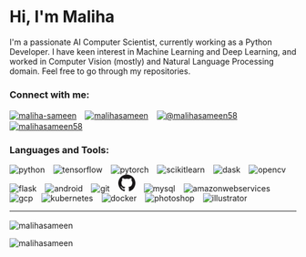 <h1 align="left">Hi, I'm Maliha</h1>
<p align="left">I'm a passionate AI Computer Scientist, currently working as a Python Developer. I have keen interest in Machine Learning and Deep Learning, and worked in Computer Vision (mostly) and Natural Language Processing domain. Feel free to go through my repositories.</p>

<p align="left">
<h3 align="left">Connect with me:</h3>
<a href="https://linkedin.com/in/maliha-sameen" target="blank"><img align="center" src="https://img.shields.io/badge/linkedin-%230077B5.svg?&style=for-the-badge&logo=linkedin&logoColor=white" alt="maliha-sameen" /></a> &ensp;  
<a href="https://github.com/malihasameen" target="blank"><img align="center" src="https://img.shields.io/badge/github-%23100000.svg?&style=for-the-badge&logo=github&logoColor=white" alt="malihasameen" /></a> &ensp;  
<a href="https://medium.com/@malihasameen58" target="blank"><img align="center" src="https://img.shields.io/badge/medium-%2312100E.svg?&style=for-the-badge&logo=medium&logoColor=white" alt="@malihasameen58" /></a> &ensp;  
<a href="mailto:malihasameen58@gmail.com" target="blank"><img align="center" src="https://img.shields.io/badge/gmail-D14836?&style=for-the-badge&logo=gmail&logoColor=white" alt="malihasameen58" /></a> &ensp; 
</p>

<h3 align="left">Languages and Tools:</h3>
<p align="left"> 
  <a> <img alt="python" title="python" width="30px" height="30px" src="https://www.vectorlogo.zone/logos/python/python-icon.svg" /> </a> &ensp;
  <a> <img alt="tensorflow" title="tensorflow" width="30px" height="30px" src="https://www.vectorlogo.zone/logos/tensorflow/tensorflow-icon.svg" /> </a> &ensp;
  <a> <img alt="pytorch" title="pytorch" width="30px" height="30px" src="https://www.vectorlogo.zone/logos/pytorch/pytorch-icon.svg" /> </a> &ensp;
  <a> <img alt="scikitlearn" title="scikitlearn" width="30px" height="30px" src="https://upload.wikimedia.org/wikipedia/commons/0/05/Scikit_learn_logo_small.svg" /> </a> &ensp;
  <a> <img alt="dask" title="dask" width="30px" height="30px" src="https://www.vectorlogo.zone/logos/dask/dask-ar21.svg" /> </a> &ensp;
  <a> <img alt="opencv" title="opencv" width="30px" height="30px" src="https://www.vectorlogo.zone/logos/opencv/opencv-icon.svg" /> </a> &ensp;
  <a> <img alt="flask" title="flask" width="30px" height="30px" src="https://www.vectorlogo.zone/logos/pocoo_flask/pocoo_flask-icon.svg" /> </a> &ensp;
  <a> <img alt="android" title="android" width="30px" height="30px" src="https://www.vectorlogo.zone/logos/android/android-icon.svg" /> </a> &ensp;
  <a> <img alt="git" title="git" width="30px" height="30px" src="https://www.vectorlogo.zone/logos/git-scm/git-scm-icon.svg" /> </a> &ensp;
  <a> <img alt="github" title="github" width="30px" height="30px" src="https://raw.githubusercontent.com/github/explore/78df643247d429f6cc873026c0622819ad797942/topics/github/github.png" /> </a> &ensp;
  <a> <img alt="mysql" title="mysql" width="30px" height="30px" src="https://www.vectorlogo.zone/logos/mysql/mysql-icon.svg" /> </a> &ensp;
  <a> <img alt="amazonwebservices" title="amazonwebservices" width="60px" height="30px" src="https://www.vectorlogo.zone/logos/amazon_aws/amazon_aws-ar21.svg" /> </a> &ensp;
  <a> <img alt="gcp" title="gcp" width="30px" height="30px" src="https://www.vectorlogo.zone/logos/google_cloud/google_cloud-icon.svg" /> </a> &ensp;
  <a> <img alt="kubernetes" title="kubernetes" width="30px" height="30px" src="https://www.vectorlogo.zone/logos/kubernetes/kubernetes-icon.svg" /> </a> &ensp;
  <a> <img alt="docker" title="docker" width="30px" height="30px" src="https://www.vectorlogo.zone/logos/docker/docker-icon.svg" /> </a> &ensp;
  <a> <img alt="photoshop" title="photoshop" width="30px" height="30px" src="https://devicons.github.io/devicon/devicon.git/icons/photoshop/photoshop-plain.svg" /> </a> &ensp;
  <a> <img alt="illustrator" title="illustrator" width="30px" src="https://www.vectorlogo.zone/logos/adobe_illustrator/adobe_illustrator-icon.svg" /> </a> 
</p>

<hr>
<p><img align="center" src="https://github-readme-stats.vercel.app/api?username=malihasameen&count_private=true&show_icons=true&include_all_commits=true" alt="malihasameen" /></p>

<p><img align="left" src="https://github-readme-stats.vercel.app/api/top-langs/?username=malihasameen&count_private=true&layout=compact&langs_count=7&hide=css" alt="malihasameen" /></p>
